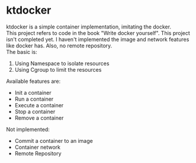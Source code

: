 # ktdocker
ktdocker is a simple container implementation, imitating the docker.  
This project refers to code in the book "Write docker yourself".
This project isn't completed yet. I haven't implemented the image and network features like docker has. Also, no remote repository.  
The basic is: 
1. Using Namespace to isolate resources
2. Using Cgroup to limit the resources
  
Available features are:  
- Init a container  
- Run a container  
- Execute a container  
- Stop a container  
- Remove a container
  
Not implemented:  
- Commit a container to an image  
- Container network  
- Remote Repository  
